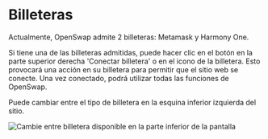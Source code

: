 # Billeteras

Actualmente, OpenSwap admite 2 billeteras: Metamask y Harmony One.&#x20;

Si tiene una de las billeteras admitidas, puede hacer clic en el botón en la parte superior derecha 'Conectar billetera' o en el icono de la billetera. Esto provocará una acción en su billetera para permitir que el sitio web se conecte. Una vez conectado, podrá utilizar todas las funciones de OpenSwap.&#x20;

Puede cambiar entre el tipo de billetera en la esquina inferior izquierda del sitio.

![Cambie entre billetera disponible en la parte inferior de la pantalla](https://docs.openswap.one/\~/files/v0/b/gitbook-28427.appspot.com/o/assets%2F-MY1G5f8O5711m8GB\_0a%2F-Mjo5D91MeiSq3FQdFxP%2F-MjockNtvd6pXe-dlhRI%2Fwallet.png?alt=media\&token=f3f45402-4f42-4d54-ac6e-ef8c8e5f14ee)
